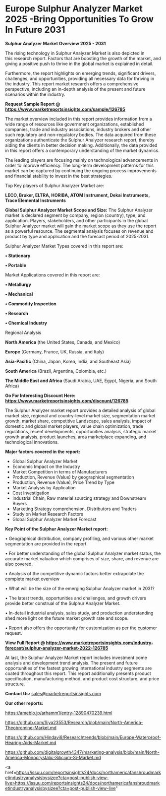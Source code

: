 # Europe Sulphur Analyzer Market 2025 -Bring Opportunities To Grow In Future 2031

<Strong> Sulphur Analyzer Market Overview 2025 - 2031</strong>

The rising technology in Sulphur Analyzer Market is also depicted in this research report. Factors that are boosting the growth of the market, and giving a positive push to thrive in the global market is explained in detail.

Furthermore, the report highlights on emerging trends, significant drivers, challenges, and opportunities, providing all necessary data for thriving in the industry. This report market research offers a comprehensive perspective, including an in-depth analysis of the present and future scenarios within the industry.

<strong>Request Sample Report @ <a href=https://www.marketreportsinsights.com/sample/126785>https://www.marketreportsinsights.com/sample/126785</a></strong>

The market overview included in this report provides information from a wide range of resources like government organizations, established companies, trade and industry associations, industry brokers and other such regulatory and non-regulatory bodies. The data acquired from these organizations authenticate the Sulphur Analyzer research report, thereby aiding the clients in better decision making. Additionally, the data provided in this report offers a contemporary understanding of the market dynamics.

The leading players are focusing mainly on technological advancements in order to improve efficiency. The long-term development patterns for this market can be captured by continuing the ongoing process improvements and financial stability to invest in the best strategies.

Top Key players of Sulphur Analyzer Market are:

<strong>LECO, Bruker, ELTRA, HORIBA, ATOM Instrument, Dekai Instruments, Trace Elemental Instruments</strong>

<strong><b>Global Sulphur Analyzer Market Scope and Size:</b></strong>
The Sulphur Analyzer market is declared segment by company, region (country), type, and application. Players, stakeholders, and other participants in the global Sulphur Analyzer market will gain the market scope as they use the report as a powerful resource. The segmental analysis focuses on revenue and product by type and application and the forecast period of 2025-2031.

Sulphur Analyzer Market Types covered in this report are:

<strong>• Stationary

• Portable</strong>

Market Applications covered in this report are:

<strong>• Metallurgy

• Mechanical

• Commodity Inspection

• Research

• Chemical Industry</strong> 

Regional Analysis

<strong>North America</strong> (the United States, Canada, and Mexico)

<strong>Europe</strong> (Germany, France, UK, Russia, and Italy)

<strong>Asia-Pacific</strong> (China, Japan, Korea, India, and Southeast Asia)

<strong>South America</strong> (Brazil, Argentina, Colombia, etc.)

<strong>The Middle East and Africa</strong> (Saudi Arabia, UAE, Egypt, Nigeria, and South Africa)

<strong>Go For Interesting Discount Here: <a href=https://www.marketreportsinsights.com/discount/126785>https://www.marketreportsinsights.com/discount/126785</a></strong>

The Sulphur Analyzer market report provides a detailed analysis of global market size, regional and country-level market size, segmentation market growth, market share, competitive Landscape, sales analysis, impact of domestic and global market players, value chain optimization, trade regulations, recent developments, opportunities analysis, strategic market growth analysis, product launches, area marketplace expanding, and technological innovations.

<strong><b>Major factors covered in the report:</b></strong>
<ul>
  <li>Global Sulphur Analyzer Market </li>
  <li>Economic Impact on the Industry</li>
  <li>Market Competition in terms of Manufacturers</li>
  <li>Production, Revenue (Value) by geographical segmentation</li>
  <li>Production, Revenue (Value), Price Trend by Type</li>
  <li>Market Analysis by Application</li>
  <li>Cost Investigation</li>
  <li>Industrial Chain, Raw material sourcing strategy and Downstream Buyers</li>
  <li>Marketing Strategy comprehension, Distributors and Traders</li>
  <li>Study on Market Research Factors</li>
  <li>Global Sulphur Analyzer Market Forecast</li>
</ul>

<strong><b>Key Point of the Sulphur Analyzer Market report:</b></strong>

• Geographical distribution, company profiling, and various other market segmentation are provided in the report.

• For better understanding of the global Sulphur Analyzer market status, the accurate market valuation which comprises of size, share, and revenue are also covered.

• Analysis of the competitive dynamic factors better extrapolate the complete market overview

• What will be the size of the emerging Sulphur Analyzer market in 2031?

• The latest trends, opportunities and challenges, and growth drivers provide better construal of the Sulphur Analyzer Market.

• In-detail industrial analysis, sales study, and production understanding shed more light on the future market growth rate and scope.

• Report also offers the opportunity for customization as per the customer request.

<strong><b>View Full Report @ <a href=https://www.marketreportsinsights.com/industry-forecast/sulphur-analyzer-market-2022-126785>https://www.marketreportsinsights.com/industry-forecast/sulphur-analyzer-market-2022-126785</a></b></strong>


At last, the Sulphur Analyzer Market report includes investment come analysis and development trend analysis. The present and future opportunities of the fastest growing international industry segments are coated throughout this report. This report additionally presents product specification, manufacturing method, and product cost structure, and price structure.

<strong>Contact Us:</strong>
sales@marketreportsinsights.com

<strong>Our other reports:</strong>

<a href=https://ameblo.jp/arhamm1/entry-12890470239.html>https://ameblo.jp/arhamm1/entry-12890470239.html</a>

<a href=https://github.com/Siya23553/Research/blob/main/North-America-Theobromine-Market.md>https://github.com/Siya23553/Research/blob/main/North-America-Theobromine-Market.md</a>

<a href=https://github.com/Hindavi8/Researchtrends/blob/main/Europe-Waterproof-Hearing-Aids-Market.md>https://github.com/Hindavi8/Researchtrends/blob/main/Europe-Waterproof-Hearing-Aids-Market.md</a>

<a href=https://github.com/digitalgrowth4347/marketing-analysis/blob/main/North-America-Monocrystalic-Silicium-Si-Market.md>https://github.com/digitalgrowth4347/marketing-analysis/blob/main/North-America-Monocrystalic-Silicium-Si-Market.md</a>

<a href=https://issuu.com/reportsinsights24/docs/northamericafanshroudmarketindustryanalysisbysizee?cta=post-publish-view-live>https://issuu.com/reportsinsights24/docs/northamericafanshroudmarketindustryanalysisbysizee?cta=post-publish-view-live</a>"
